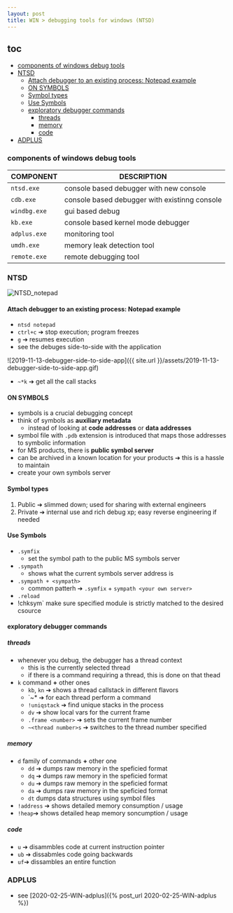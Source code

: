```yaml
---
layout: post
title: WIN > debugging tools for windows (NTSD)
---
```

## toc
<!-- TOC -->

- [components of windows debug tools](#components-of-windows-debug-tools)
- [NTSD](#ntsd)
    - [Attach debugger to an existing process: Notepad example](#attach-debugger-to-an-existing-process-notepad-example)
    - [ON SYMBOLS](#on-symbols)
    - [Symbol types](#symbol-types)
    - [Use Symbols](#use-symbols)
    - [exploratory debugger commands](#exploratory-debugger-commands)
        - [threads](#threads)
        - [memory](#memory)
        - [code](#code)
- [ADPLUS](#adplus)

<!-- /TOC -->

### components of windows debug tools

COMPONENT    | DESCRIPTION
-------------|----------------------------------------------
`ntsd.exe`   | console based debugger with new console
`cdb.exe`    | console based debugger with existinng console
`windbg.exe` | gui based debug
`kb.exe`     | console based kernel mode debugger
`adplus.exe` | monitoring tool
`umdh.exe`   | memory leak detection tool
`remote.exe` | remote debugging tool

### NTSD
![NTSD_notepad](img/img000256.png)

#### Attach debugger to an existing process: Notepad example
* `ntsd notepad`
* `ctrl+c` ➔ stop execution; program freezes
* `g` ➔ resumes execution
* see the debuges side-to-side with the application

![2019-11-13-debugger-side-to-side-app]({{ site.url }}/assets/2019-11-13-debugger-side-to-side-app.gif)

* `~*k` ➔ get all the call stacks

#### ON SYMBOLS
* symbols is a crucial debugging concept
* think of symbols as **auxiliary metadata**
    * instead of looking at **code addresses** or **data addresses**
* symbol file with `.pdb` extension is introduced that maps those addresses to symbolic information 
* for MS products, there is **public symbol server**
* can be archived in a known location for your products ➔ this is a hassle to maintain
* create your own symbols server

#### Symbol types
1. Public ➔ slimmed down; used for sharing with external engineers
2. Private ➔ internal use and rich debug xp; easy reverse engineering if needed

#### Use Symbols
* `.symfix`
    * set the symbol path to the public MS symbols server
* `.sympath`
    * shows what the current symbols server address is
* `.sympath + <sympath>` 
    * common patterh ➔ `.symfix` + `sympath <your own server>`
* `.reload`
* !chksym` make sure specified module is strictly matched to the desired csource 

#### exploratory debugger commands
##### threads
* whenever you debug, the debugger has a thread context
    * this is the currently selected thread
    * if there is a command requiring a thread, this is done on that thead
* `k` command **+** other ones
    * `kb`, `kn` ➔ shows a thread callstack in different flavors
    * `~*<command> ➔ for each thread perform a command
    * `!uniqstack` ➔ find unique stacks in the process
    * `dv` ➔ show local vars for the current frame
    * `.frame <number>` ➔ sets the current frame number
    * `~<thread number>s` ➔ switches to the thread number specified

##### memory
* `d` family of commands **+** other one
    * `dd` ➔ dumps raw memory in the speficied format
    * `dq` ➔ dumps raw memory in the speficied format
    * `du` ➔ dumps raw memory in the speficied format
    * `da` ➔ dumps raw memory in the speficied format
    * `dt` dumps data structures using symbol files
* `!address` ➔ shows detailed memory consumption / usage
* `!heap`➔ shows detailed heap memory soncumption / usage

##### code
* `u` ➔ disammbles code at current instruction pointer
* `ub` ➔ dissabmles code going backwards
* `uf`➔ dissambles an entire function

### ADPLUS
* see [2020-02-25-WIN-adplus]({% post_url 2020-02-25-WIN-adplus %}) 

